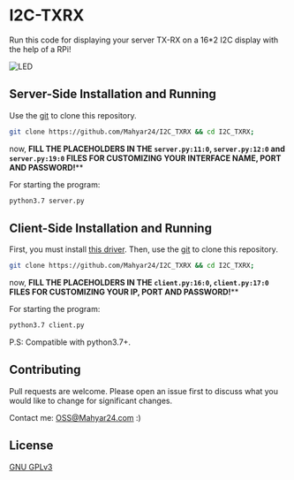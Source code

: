# I2C-TXRX
Run this code for displaying your server TX-RX on a 16*2 I2C display with the help of a RPi!

![LED](./GIF.gif)

## Server-Side Installation and Running

Use the [git](https://git-scm.com/downloads) to clone this repository.

```bash
git clone https://github.com/Mahyar24/I2C_TXRX && cd I2C_TXRX;
```
now, **FILL THE PLACEHOLDERS IN THE `server.py:11:0`, `server.py:12:0` and `server.py:19:0` FILES FOR CUSTOMIZING YOUR INTERFACE NAME, PORT AND PASSWORD!****

For starting the program:
```bash
python3.7 server.py
```

## Client-Side Installation and Running

First, you must install [this driver](https://github.com/the-raspberry-pi-guy/lcd). Then, use the [git](https://git-scm.com/downloads) to clone this repository.

```bash
git clone https://github.com/Mahyar24/I2C_TXRX && cd I2C_TXRX;
```
now, **FILL THE PLACEHOLDERS IN THE `client.py:16:0`, `client.py:17:0` FILES FOR CUSTOMIZING YOUR IP, PORT AND PASSWORD!****

For starting the program:
```bash
python3.7 client.py
```

P.S: Compatible with python3.7+.


## Contributing
Pull requests are welcome. Please open an issue first to discuss what you would like to change for significant changes.

Contact me: <OSS@Mahyar24.com> :)

## License
[GNU GPLv3 ](https://choosealicense.com/licenses/gpl-3.0/)
